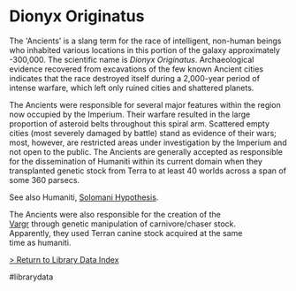 # Dionyx Originatus  
The 'Ancients’ is a slang term for the race of intelligent, non-human beings who inhabited various locations in this portion of the galaxy approximately -300,000. The scientific name is *Dionyx Originatus*. Archaeological evidence recovered from excavations of the few known Ancient cities indicates that the race destroyed itself during a 2,000-year period of intense warfare, which left only ruined cities and shattered planets.  
  
The Ancients were responsible for several major features within the region now occupied by the Imperium. Their warfare resulted in the large proportion of asteroid belts throughout this spiral arm. Scattered empty cities (most severely damaged by battle) stand as evidence of their wars; most, however, are restricted areas under investigation by the Imperium and not open to the public. The Ancients are generally accepted as responsible for the dissemination of Humaniti within its current domain when they transplanted genetic stock from Terra to at least 40 worlds across a span of some 360 parsecs.  
  
See also Humaniti, [Solomani Hypothesis](SolomaniHypothesis.md).  
  
The Ancients were also responsible for the creation of the  
[Vargr](Vargr.md) through genetic manipulation of carnivore/chaser stock.  
Apparently, they used Terran canine stock acquired at the same  
time as humaniti.  
  
[ > Return to Library Data Index](LibraryData.md)  
  
#librarydata
